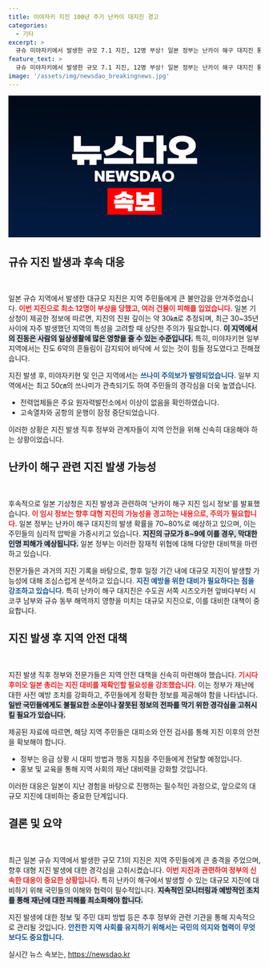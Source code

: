 ```yaml
---
title: 미야자키 지진 100년 주기 난카이 대지진 경고
categories:
  - 기타
excerpt: >
  규슈 미야자키에서 발생한 규모 7.1 지진, 12명 부상! 일본 정부는 난카이 해구 대지진 통보를 발표하며, 높은 지진 발생 가능성에 경고. 재난 대비가 필요하다고 강조! 클릭해서 상세 정보 확인하세요!
feature_text: >
  규슈 미야자키에서 발생한 규모 7.1 지진, 12명 부상! 일본 정부는 난카이 해구 대지진 통보를 발표하며, 높은 지진 발생 가능성에 경고. 재난 대비가 필요하다고 강조! 클릭해서 상세 정보 확인하세요!
image: '/assets/img/newsdao_breakingnews.jpg'
---
```


<p><img src="/assets/img/newsdao_breakingnews.jpg" alt="ontimetimes 속보" /></p>

<h2 data-ke-size="size26">규슈 지진 발생과 후속 대응</h2>

<p data-ke-size="size16">&nbsp;</p>

<p>일본 규슈 지역에서 발생한 대규모 지진은 지역 주민들에게 큰 불안감을 안겨주었습니다. <b><span style="color: #ee2323;">이번 지진으로 최소 12명이 부상을 당했고, 여러 건물이 피해를 입었습니다.</span></b> 일본 기상청이 제공한 정보에 따르면, 지진의 진원 깊이는 약 30㎞로 추정되며, 최근 30~35년 사이에 자주 발생했던 지역의 특성을 고려할 때 상당한 주의가 필요합니다. <b><span style="background-color: #21538527;">이 지역에서의 진동은 사람의 일상생활에 많은 영향을 줄 수 있는 수준입니다.</span></b> 특히, 미야자키현 일부 지역에서는 진도 6약의 흔들림이 감지되어 바닥에 서 있는 것이 힘들 정도였다고 전해졌습니다.</p>

<p data-ke-size="size16"></p>

<p>지진 발생 후, 미야자키현 및 인근 지역에서는 <b><span style="color: #1a5490;">쓰나미 주의보가 발령되었습니다.</span></b> 일부 지역에서는 최고 50㎝의 쓰나미가 관측되기도 하여 주민들의 경각심을 더욱 높였습니다. <ul><li>전력업체들은 주요 원자력발전소에서 이상이 없음을 확인하였습니다.</li><li>고속열차와 공항의 운행이 잠정 중단되었습니다.</li></ul> 이러한 상황은 지진 발생 직후 정부와 관계자들이 지역 안전을 위해 신속히 대응해야 하는 상황이었습니다.</p>

<p data-ke-size="size16"></p>

<h2 data-ke-size="size26">난카이 해구 관련 지진 발생 가능성</h2>

<p data-ke-size="size16">&nbsp;</p>

<p>후속적으로 일본 기상청은 지진 발생과 관련하여 '난카이 해구 지진 임시 정보'를 발표했습니다. <b><span style="color: #ee2323;">이 임시 정보는 향후 대형 지진의 가능성을 경고하는 내용으로, 주의가 필요합니다.</span></b> 일본 정부는 난카이 해구 대지진의 발생 확률을 70~80%로 예상하고 있으며, 이는 주민들의 심리적 압박을 가중시키고 있습니다. <b><span style="background-color: #21538527;">지진의 규모가 8~9에 이를 경우, 막대한 인명 피해가 예상됩니다.</span></b> 일본 정부는 이러한 잠재적 위협에 대해 다양한 대비책을 마련하고 있습니다.</p>

<p data-ke-size="size16"></p>

<p>전문가들은 과거의 지진 기록을 바탕으로, 향후 일정 기간 내에 대규모 지진이 발생할 가능성에 대해 조심스럽게 분석하고 있습니다. <b><span style="color: #1a5490;">지진 예방을 위한 대비가 필요하다는 점을 강조하고 있습니다.</span></b> 특히 난카이 해구 대지진은 수도권 서쪽 시즈오카현 앞바다부터 시코쿠 남부와 규슈 동부 해역까지 영향을 미치는 대규모 지진으로, 이를 대비한 대책이 중요합니다.</p>

<p data-ke-size="size16"></p>

<h2 data-ke-size="size26">지진 발생 후 지역 안전 대책</h2>

<p data-ke-size="size16">&nbsp;</p>

<p>지진 발생 직후 정부와 전문가들은 지역 안전 대책을 신속히 마련해야 했습니다. <b><span style="color: #ee2323;">기시다 후미오 일본 총리는 지진 대비를 재확인할 필요성을 강조했습니다.</span></b> 이는 정부가 재난에 대한 사전 예방 조치를 강화하고, 주민들에게 정확한 정보를 제공해야 함을 나타냅니다. <b><span style="background-color: #21538527;">일반 국민들에게도 불필요한 소문이나 잘못된 정보의 전파를 막기 위한 경각심을 고취시킬 필요가 있습니다.</span></b></p>

<p data-ke-size="size16"></p>

<p>제공된 자료에 따르면, 해당 지역 주민들은 대피소와 안전 검사를 통해 지진 이후의 안전을 확보해야 합니다. <ul><li>정부는 응급 상황 시 대피 방법과 행동 지침을 주민들에게 전달할 예정입니다.</li><li>홍보 및 교육을 통해 지역 사회의 재난 대비력을 강화할 것입니다.</li></ul> 이러한 대응은 일본이 지난 경험을 바탕으로 진행하는 필수적인 과정으로, 앞으로의 대규모 지진에 대비하는 중요한 단계입니다.</p>

<p data-ke-size="size16"></p>

<h2 data-ke-size="size26">결론 및 요약</h2>

<p data-ke-size="size16">&nbsp;</p>

<p>최근 일본 규슈 지역에서 발생한 규모 7.1의 지진은 지역 주민들에게 큰 충격을 주었으며, 향후 대형 지진 발생에 대한 경각심을 고취시켰습니다. <b><span style="color: #ee2323;">이번 지진과 관련하여 정부의 신속한 대응이 중요한 상황입니다.</span></b> 특히 난카이 해구에서 발생할 수 있는 대규모 지진에 대비하기 위해 국민들의 이해와 협력이 필수적입니다. <b><span style="background-color: #21538527;">지속적인 모니터링과 예방적인 조치를 통해 재난에 대한 피해를 최소화해야 합니다.</span></b></p>

<p data-ke-size="size16"></p>

<p>지진 발생에 대한 정보 및 주민 대피 방법 등은 추후 정부와 관련 기관을 통해 지속적으로 관리될 것입니다. <b><span style="color: #1a5490;">안전한 지역 사회를 유지하기 위해서는 국민의 의지와 협력이 무엇보다도 중요합니다.</span></b></p>

<p data-ke-size="size16"></p>
실시간 뉴스 속보는, <a href="https://newsdao.kr" rel="dofollow">https://newsdao.kr</a>


